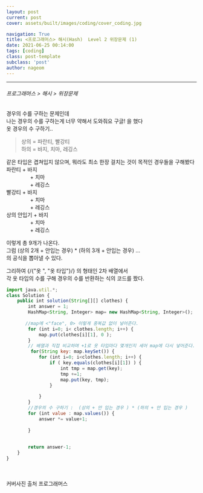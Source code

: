 ```yaml
---
layout: post
current: post
cover: assets/built/images/coding/cover_coding.jpg

navigation: True
title: <프로그래머스> 해시(Hash)  Level 2 위장문제 (1)
date: 2021-06-25 00:14:00
tags: [coding]
class: post-template
subclass: 'post'
author: nageom
---
```

* * *
<h6> 프로그래머스 > 해시 > 위장문제</h6>

경우의 수를 구하는 문제인데 <br>
나는 경우의 수를 구하는게 너무 약해서 도와줘요 구글! 을 했다 <br>
옷 경우의 수 구하기..  <br>

> 상의 = 파란티, 빨강티 <br>
하의 = 바지, 치마, 레깅스  <br>

같은 타입은 겹쳐입지 않으며, 뭐라도 최소 한장 걸치는 것이 목적인 경우들을 구해봤다  <br>
파란티 + 바지 <br>
&nbsp; &nbsp; &nbsp; &nbsp;  &nbsp; &nbsp; &nbsp; &nbsp; + 치마 <br>
&nbsp; &nbsp; &nbsp; &nbsp;  &nbsp; &nbsp; &nbsp; &nbsp; + 레깅스 <br>
빨강티 + 바지 <br>
&nbsp; &nbsp; &nbsp; &nbsp;  &nbsp; &nbsp; &nbsp; &nbsp; + 치마 <br>
&nbsp; &nbsp; &nbsp; &nbsp;  &nbsp; &nbsp; &nbsp; &nbsp; + 레깅스 <br>
상의 안입기 + 바지 <br>
&nbsp; &nbsp; &nbsp; &nbsp;  &nbsp; &nbsp; &nbsp; &nbsp; + 치마 <br>
&nbsp; &nbsp; &nbsp; &nbsp;  &nbsp; &nbsp; &nbsp; &nbsp; + 레깅스 <br>

이렇게 총 9개가 나온다. <br>
그럼 (상의 2개 + 안입는 경우) * (하의 3개 + 안입는 경우)  ... <br>
의 공식을 뽑아낼 수 있다. <br>

그리하여 {/{"옷 ", "옷 타입"}/} 의 형태인 2차 배열에서 <br>
각 옷 타입의 수를 구해 경우의 수를 반환하는 식의 코드를 짰다.<br>

~~~ javascript
import java.util.*;
class Solution {
    public int solution(String[][] clothes) {
        int answer = 1;
        HashMap<String, Integer> map= new HashMap<String, Integer>();
       
       //map에 <"face", 0> 이렇게 중복값 없이 넣어준다. 
        for (int i=0; i< clothes.length; i++) {
            map.put(clothes[i][1], 0 );       
        }
        // 배열과 직접 비교하며 +1로 옷 타입마다 몇개인지 세어 map에 다시 넣어준다. 
         for(String key: map.keySet()) {
            for (int i=0; i<clothes.length; i++) {
                if ( key.equals(clothes[i][1]) ) {
                    int tmp = map.get(key);
                    tmp +=1;
                    map.put(key, tmp);
                }
            
            }
        }
        //경우의 수 구하기 :  (상의 + 안 입는 경우 ) * (하의 + 안 입는 경우 )
        for (int value : map.values()) {
            answer *= value+1;
        
        }
       
        
        return answer-1;
    }
}

~~~



<br><br>
커버사진 출처 프로그래머스 